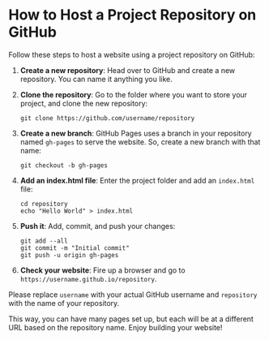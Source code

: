 # How to Host a Project Repository on GitHub

Follow these steps to host a website using a project repository on GitHub:

1. **Create a new repository**: Head over to GitHub and create a new repository. You can name it anything you like.

2. **Clone the repository**: Go to the folder where you want to store your project, and clone the new repository:
    ```
    git clone https://github.com/username/repository
    ```

3. **Create a new branch**: GitHub Pages uses a branch in your repository named `gh-pages` to serve the website. So, create a new branch with that name:
    ```
    git checkout -b gh-pages
    ```

4. **Add an index.html file**: Enter the project folder and add an `index.html` file:
    ```
    cd repository
    echo "Hello World" > index.html
    ```

5. **Push it**: Add, commit, and push your changes:
    ```
    git add --all
    git commit -m "Initial commit"
    git push -u origin gh-pages
    ```

6. **Check your website**: Fire up a browser and go to `https://username.github.io/repository`.

Please replace `username` with your actual GitHub username and `repository` with the name of your repository.

This way, you can have many pages set up, but each will be at a different URL based on the repository name. Enjoy building your website!
